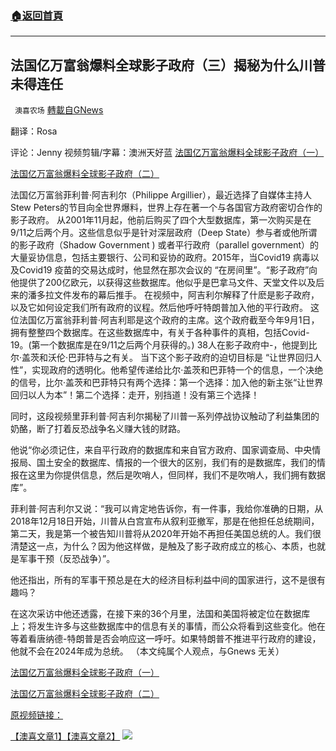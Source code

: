 ###  [:house:返回首頁](https://github.com/ourhimalayas/txt)
---


## 法国亿万富翁爆料全球影子政府（三）揭秘为什么川普未得连任
` 澳喜农场` [轉載自GNews](https://gnews.org/zh-hans/1607905/)

翻译：Rosa

评论：Jenny
视频剪辑/字幕：澳洲天好蓝
[法国亿万富翁爆料全球影子政府（一）](https://gnews.org/zh-hans/1605605/)

[法国亿万富翁爆料全球影子政府（二）](https://gnews.org/zh-hant/1607763/)

法国亿万富翁菲利普·阿吉利尔（Philippe Argillier），最近选择了自媒体主持人Stew Peters的节目向全世界爆料，世界上存在著一个与各国官方政府密切合作的影子政府。
从2001年11月起，他前后购买了四个大型数据库，第一次购买是在9/11之后两个月。这些信息似乎是针对深层政府（Deep State）参与者或他所谓的影子政府（Shadow Government ) 或者平行政府（parallel government）的大量妥协信息，包括主要银行、公司和妥协的政府。2015年，当Covid19 病毒以及Covid19 疫苗的交易达成时，他显然在那次会议的 “在房间里”。“影子政府”向他提供了200亿欧元，以获得这些数据库。他似乎是巴拿马文件、天堂文件以及后来的潘多拉文件发布的幕后推手。
在视频中，阿吉利尔解释了什麽是影子政府，以及它如何设定我们所有政府的议程。然后他呼吁特朗普加入他的平行政府。
这位法国亿万富翁菲利普·阿吉利耶是这个政府的主席。这个政府截至今年9月1日，拥有整整四个数据库。在这些数据库中，有关于各种事件的真相，包括Covid-19。(第一个数据库是在9/11之后两个月获得的。) 38人在影子政府中-，他提到比尔·盖茨和沃伦·巴菲特与之有关。
当下这个影子政府的迫切目标是 “让世界回归人性”，实现政府的透明化。他希望传递给比尔·盖茨和巴菲特一个的信息，一个决绝的信号，比尔·盖茨和巴菲特只有两个选择：第一个选择：加入他的新主张“让世界回归以人为本”！第二个选择：走开，别挡道！没有第三个选择！

同时，这段视频里菲利普·阿吉利尔揭秘了川普一系列停战协议触动了利益集团的奶酪，断了打着反恐战争名义赚大钱的财路。

他说“你必须记住，来自平行政府的数据库和来自官方政府、国家调查局、中央情报局、国土安全的数据库、情报的一个很大的区别，我们有的是数据库，我们的情报在这里为你提供信息，然后是吹哨人，但同样，我们不是吹哨人，我们拥有数据库”。

菲利普·阿吉利尔又说：“我可以肯定地告诉你，有一件事，我给你准确的日期，从2018年12月18日开始，川普从白宫宣布从叙利亚撤军，那是在他担任总统期间，第二天，我是第一个被告知川普将从2020年开始不再担任美国总统的人。我们很清楚这一点，为什么？因为他这样做，是触及了影子政府成立的核心、本质，也就是军事干预（反恐战争）”。

他还指出，所有的军事干预总是在大的经济目标利益中间的国家进行，这不是很有趣吗？

在这次采访中他还透露，在接下来的36个月里，法国和美国将被定位在数据库上；将发生许多与这些数据库中的信息有关的事情，而公众将看到这些变化。他在等着看唐纳德-特朗普是否会响应这一呼吁。如果特朗普不推进平行政府的建设，他就不会在2024年成为总统。
（本文纯属个人观点，与Gnews 无关）

[法国亿万富翁爆料全球影子政府（一）](https://gnews.org/zh-hans/1605605/)

[法国亿万富翁爆料全球影子政府（二）](https://gnews.org/zh-hant/1607763/)

[原视频链接：](https://rumble.com/vnlodz-shadow-government-databanks-expose-global-evil-and-corruption-says-french-b.html)

[【澳喜文章1】](https://gnews.org/zh-hans/author/aujenny/)[【澳喜文章2】](https://gnews.org/zh-hans/author/himalaya-australia/)
![](https://assets.gnews.org/wp-content/uploads/2021/10/澳喜图标2-1.jpg)
